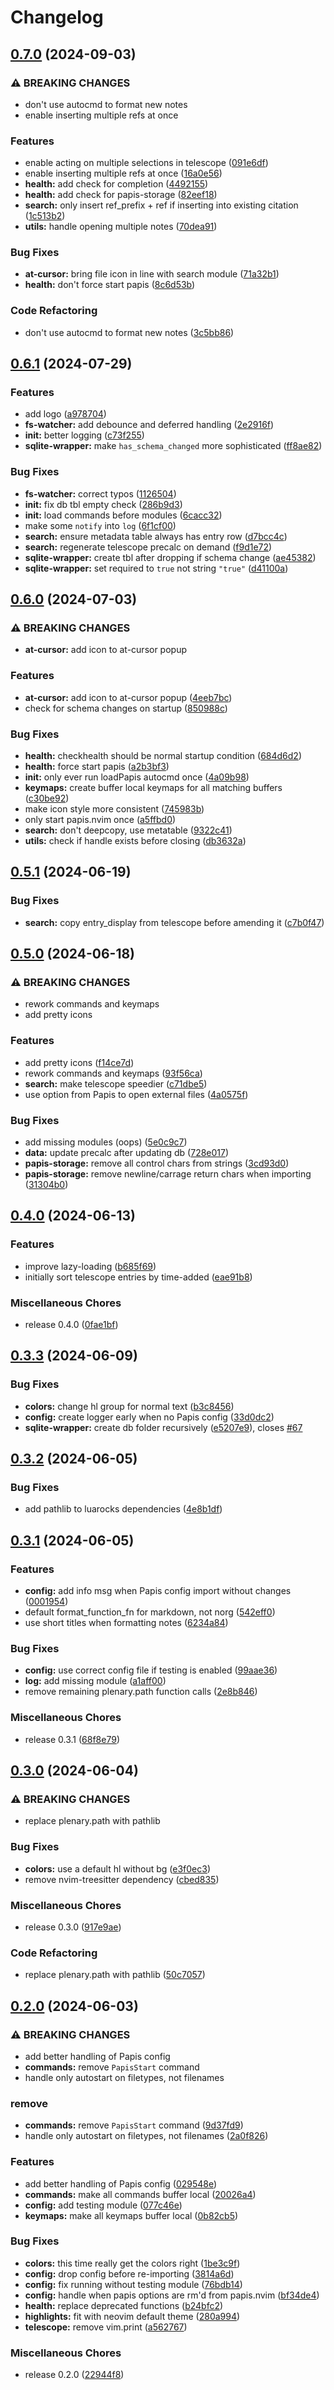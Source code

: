 # Changelog

## [0.7.0](https://github.com/jghauser/papis.nvim/compare/v0.6.1...v0.7.0) (2024-09-03)


### ⚠ BREAKING CHANGES

* don't use autocmd to format new notes
* enable inserting multiple refs at once

### Features

* enable acting on multiple selections in telescope ([091e6df](https://github.com/jghauser/papis.nvim/commit/091e6df0ae29bf8749df0e004b93665f86a23311))
* enable inserting multiple refs at once ([16a0e56](https://github.com/jghauser/papis.nvim/commit/16a0e565c7a5d5515b794f1e9ef698e00a999a2d))
* **health:** add check for completion ([4492155](https://github.com/jghauser/papis.nvim/commit/44921556aaa5aa774342ce14713e83949c3b712f))
* **health:** add check for papis-storage ([82eef18](https://github.com/jghauser/papis.nvim/commit/82eef188f7babf4d64549b32d3ba93925e5c687f))
* **search:** only insert ref_prefix + ref if inserting into existing citation ([1c513b2](https://github.com/jghauser/papis.nvim/commit/1c513b2f3420e5fa46779bb83514a307a37edf3d))
* **utils:** handle opening multiple notes ([70dea91](https://github.com/jghauser/papis.nvim/commit/70dea91c3867069d0207d5d420bd42d9dddb7cc2))


### Bug Fixes

* **at-cursor:** bring file icon in line with search module ([71a32b1](https://github.com/jghauser/papis.nvim/commit/71a32b1aae54931781d7a5c7f981d30d8f34cda1))
* **health:** don't force start papis ([8c6d53b](https://github.com/jghauser/papis.nvim/commit/8c6d53ba2ddb64d200a1b382a13fbc29e68ce309))


### Code Refactoring

* don't use autocmd to format new notes ([3c5bb86](https://github.com/jghauser/papis.nvim/commit/3c5bb8621d666e0813f2900fb46cc85631b8713e))

## [0.6.1](https://github.com/jghauser/papis.nvim/compare/v0.6.0...v0.6.1) (2024-07-29)


### Features

* add logo ([a978704](https://github.com/jghauser/papis.nvim/commit/a978704abea8bb2aa8e272796f28f9e9a723ac9e))
* **fs-watcher:** add debounce and deferred handling ([2e2916f](https://github.com/jghauser/papis.nvim/commit/2e2916f066188391f03b5db4cf2e9aea882e9269))
* **init:** better logging ([c73f255](https://github.com/jghauser/papis.nvim/commit/c73f2559601d12f04d2421b610e7512b4ffadab7))
* **sqlite-wrapper:** make `has_schema_changed` more sophisticated ([ff8ae82](https://github.com/jghauser/papis.nvim/commit/ff8ae82c5a7a9a4b9200b59a91a7a2d952442490))


### Bug Fixes

* **fs-watcher:** correct typos ([1126504](https://github.com/jghauser/papis.nvim/commit/112650441a8a8caecea92c4278260957ebb999e3))
* **init:** fix db tbl empty check ([286b9d3](https://github.com/jghauser/papis.nvim/commit/286b9d35a94d469e5b04315cd2ed1a7f1fb56e92))
* **init:** load commands before modules ([6cacc32](https://github.com/jghauser/papis.nvim/commit/6cacc329aefec76cf7d42c6c1270df0770966ea8))
* make some `notify` into `log` ([6f1cf00](https://github.com/jghauser/papis.nvim/commit/6f1cf00385d9b6cb522238c6d16627694e2e9e4a))
* **search:** ensure metadata table always has entry row ([d7bcc4c](https://github.com/jghauser/papis.nvim/commit/d7bcc4cc3f729595f3e3778b2e7e42eca27c3b75))
* **search:** regenerate telescope precalc on demand ([f9d1e72](https://github.com/jghauser/papis.nvim/commit/f9d1e721355bdccd578bf09a7ddb16e5c2bb95f0))
* **sqlite-wrapper:** create tbl after dropping if schema change ([ae45382](https://github.com/jghauser/papis.nvim/commit/ae45382fafb6fad626dae153d9e0bcd6cbdf27ec))
* **sqlite-wrapper:** set required to `true` not string `"true"` ([d41100a](https://github.com/jghauser/papis.nvim/commit/d41100a1c3491ec0a396fa7c90d0649f3a7fde20))

## [0.6.0](https://github.com/jghauser/papis.nvim/compare/v0.5.1...v0.6.0) (2024-07-03)


### ⚠ BREAKING CHANGES

* **at-cursor:** add icon to at-cursor popup

### Features

* **at-cursor:** add icon to at-cursor popup ([4eeb7bc](https://github.com/jghauser/papis.nvim/commit/4eeb7bc4cbc603dd4cf6826297186fccbf763d37))
* check for schema changes on startup ([850988c](https://github.com/jghauser/papis.nvim/commit/850988cba3726147a27d2bc3820b6b0ddb1b9cce))


### Bug Fixes

* **health:** checkhealth should be normal startup condition ([684d6d2](https://github.com/jghauser/papis.nvim/commit/684d6d228bb5107ddb820070eef0f2c2296d9973))
* **health:** force start papis ([a2b3bf3](https://github.com/jghauser/papis.nvim/commit/a2b3bf32827da69a2932add285b174ee03822abf))
* **init:** only ever run loadPapis autocmd once ([4a09b98](https://github.com/jghauser/papis.nvim/commit/4a09b98bd705709917164cbcadada85f901b6768))
* **keymaps:** create buffer local keymaps for all matching buffers ([c30be92](https://github.com/jghauser/papis.nvim/commit/c30be924fb5a17188eec89d4f766349caf514495))
* make icon style more consistent ([745983b](https://github.com/jghauser/papis.nvim/commit/745983b8cd816f41f847a5bfaae826c3bff9af2c))
* only start papis.nvim once ([a5ffbd0](https://github.com/jghauser/papis.nvim/commit/a5ffbd0b9169bc597322fa55fc3b22bb74c73b7e))
* **search:** don't deepcopy, use metatable ([9322c41](https://github.com/jghauser/papis.nvim/commit/9322c41d1901fbd295bc0afa2588abee73b81528))
* **utils:** check if handle exists before closing ([db3632a](https://github.com/jghauser/papis.nvim/commit/db3632a038db9ad2ac4121c31f50d48a742b1dea))

## [0.5.1](https://github.com/jghauser/papis.nvim/compare/v0.5.0...v0.5.1) (2024-06-19)


### Bug Fixes

* **search:** copy entry_display from telescope before amending it ([c7b0f47](https://github.com/jghauser/papis.nvim/commit/c7b0f47445c86dbddfd8b81678be097bee99fbf1))

## [0.5.0](https://github.com/jghauser/papis.nvim/compare/v0.4.0...v0.5.0) (2024-06-18)


### ⚠ BREAKING CHANGES

* rework commands and keymaps
* add pretty icons

### Features

* add pretty icons ([f14ce7d](https://github.com/jghauser/papis.nvim/commit/f14ce7dcca7d05c25c837cb5d93a51bc6c1caacb))
* rework commands and keymaps ([93f56ca](https://github.com/jghauser/papis.nvim/commit/93f56caf854e093aac3d74eed4c51b88f75a432b))
* **search:** make telescope speedier ([c71dbe5](https://github.com/jghauser/papis.nvim/commit/c71dbe54e66595e9c88564ce709ab856ceba6cf6))
* use option from Papis to open external files ([4a0575f](https://github.com/jghauser/papis.nvim/commit/4a0575f3ea4697d4284839ec3a7682ad74164003))


### Bug Fixes

* add missing modules (oops) ([5e0c9c7](https://github.com/jghauser/papis.nvim/commit/5e0c9c7aec4f4f696661a715f898a46a0507a957))
* **data:** update precalc after updating db ([728e017](https://github.com/jghauser/papis.nvim/commit/728e0177759e4f21bdb782bc5342ff1d08d6ba62))
* **papis-storage:** remove all control chars from strings ([3cd93d0](https://github.com/jghauser/papis.nvim/commit/3cd93d02817bcc6b31c9c54d381cd55fe7cf5c74))
* **papis-storage:** remove newline/carrage return chars when importing ([31304b0](https://github.com/jghauser/papis.nvim/commit/31304b0e123cb059bfc803f5b3bc5b9f53142f8b))

## [0.4.0](https://github.com/jghauser/papis.nvim/compare/v0.3.3...v0.4.0) (2024-06-13)


### Features

* improve lazy-loading ([b685f69](https://github.com/jghauser/papis.nvim/commit/b685f696b25bd5c6d13a12d67f8a5ee53d9075e1))
* initially sort telescope entries by time-added ([eae91b8](https://github.com/jghauser/papis.nvim/commit/eae91b8864de336cc0bab044a227fcba6c12acf6))


### Miscellaneous Chores

* release 0.4.0 ([0fae1bf](https://github.com/jghauser/papis.nvim/commit/0fae1bf215193fb202eb3f107ed8aeef98033959))

## [0.3.3](https://github.com/jghauser/papis.nvim/compare/v0.3.2...v0.3.3) (2024-06-09)


### Bug Fixes

* **colors:** change hl group for normal text ([b3c8456](https://github.com/jghauser/papis.nvim/commit/b3c8456f796b1042f980d0a25f8a67978f908312))
* **config:** create logger early when no Papis config ([33d0dc2](https://github.com/jghauser/papis.nvim/commit/33d0dc21e713298cff88702414b29de335cdf253))
* **sqlite-wrapper:** create db folder recursively ([e5207e9](https://github.com/jghauser/papis.nvim/commit/e5207e9f17acf00b3582a603693b1b0218771d02)), closes [#67](https://github.com/jghauser/papis.nvim/issues/67)

## [0.3.2](https://github.com/jghauser/papis.nvim/compare/v0.3.1...v0.3.2) (2024-06-05)


### Bug Fixes

* add pathlib to luarocks dependencies ([4e8b1df](https://github.com/jghauser/papis.nvim/commit/4e8b1dfd3ad803257634f6a54062b4cb82d6963c))

## [0.3.1](https://github.com/jghauser/papis.nvim/compare/v0.3.0...v0.3.1) (2024-06-05)


### Features

* **config:** add info msg when Papis config import without changes ([0001954](https://github.com/jghauser/papis.nvim/commit/00019541930c2fa376daa8f11674fd29646b2b3b))
* default format_function_fn for markdown, not norg ([542eff0](https://github.com/jghauser/papis.nvim/commit/542eff04e021f400157422738138276f739e131e))
* use short titles when formatting notes ([6234a84](https://github.com/jghauser/papis.nvim/commit/6234a8489788d7f9a295c768e677a096380a15cb))


### Bug Fixes

* **config:** use correct config file if testing is enabled ([99aae36](https://github.com/jghauser/papis.nvim/commit/99aae368f277a57aa6a6b9ba28b29b3c0d18f0e6))
* **log:** add missing module ([a1aff00](https://github.com/jghauser/papis.nvim/commit/a1aff006e21fbd02b2e7e139354310383fdf5cd9))
* remove remaining plenary.path function calls ([2e8b846](https://github.com/jghauser/papis.nvim/commit/2e8b846e4ba180d1bc1c9893f931393c8f0ada32))


### Miscellaneous Chores

* release 0.3.1 ([68f8e79](https://github.com/jghauser/papis.nvim/commit/68f8e79c5b3fb3a294570e5e0c1c5f1ff1e18ee9))

## [0.3.0](https://github.com/jghauser/papis.nvim/compare/v0.2.0...v0.3.0) (2024-06-04)


### ⚠ BREAKING CHANGES

* replace plenary.path with pathlib

### Bug Fixes

* **colors:** use a default hl without bg ([e3f0ec3](https://github.com/jghauser/papis.nvim/commit/e3f0ec344b46760fac4e3a3d6e3141106749f76b))
* remove nvim-treesitter dependency ([cbed835](https://github.com/jghauser/papis.nvim/commit/cbed835b771d71a7b70383f3f17515cc8b3a82d1))


### Miscellaneous Chores

* release 0.3.0 ([917e9ae](https://github.com/jghauser/papis.nvim/commit/917e9aee8dd5d990020501ef41caacbaa186d0b8))


### Code Refactoring

* replace plenary.path with pathlib ([50c7057](https://github.com/jghauser/papis.nvim/commit/50c7057ad6365342621ef77cedfbd2135f173896))

## [0.2.0](https://github.com/jghauser/papis.nvim/compare/v0.1.0...v0.2.0) (2024-06-03)


### ⚠ BREAKING CHANGES

* add better handling of Papis config
* **commands:** remove `PapisStart` command
* handle only autostart on filetypes, not filenames

### remove

* **commands:** remove `PapisStart` command ([9d37fd9](https://github.com/jghauser/papis.nvim/commit/9d37fd9001bd56012ee1b7f671b151db0208678f))
* handle only autostart on filetypes, not filenames ([2a0f826](https://github.com/jghauser/papis.nvim/commit/2a0f82658e1144f1025fca74e50e94266d93dd62))


### Features

* add better handling of Papis config ([029548e](https://github.com/jghauser/papis.nvim/commit/029548e3a90da2990aa4e7ab66b902e877795925))
* **commands:** make all commands buffer local ([20026a4](https://github.com/jghauser/papis.nvim/commit/20026a4278ad9f784e5b0754b1ecf6a732af09ee))
* **config:** add testing module ([077c46e](https://github.com/jghauser/papis.nvim/commit/077c46ea1c73c059c6de572f36007a4d1050cb98))
* **keymaps:** make all keymaps buffer local ([0b82cb5](https://github.com/jghauser/papis.nvim/commit/0b82cb57441bef6331b3f44a672864de71348151))


### Bug Fixes

* **colors:** this time really get the colors right ([1be3c9f](https://github.com/jghauser/papis.nvim/commit/1be3c9fa2f9719caf448a59aac2cf7784568057e))
* **config:** drop config before re-importing ([3814a6d](https://github.com/jghauser/papis.nvim/commit/3814a6dbd3cc1d8b08e8248a90c5eb94d2b2eda3))
* **config:** fix running without testing module ([76bdb14](https://github.com/jghauser/papis.nvim/commit/76bdb14212c3b3b20b034b4775fe777569493ad5))
* **config:** handle when papis options are rm'd from papis.nvim ([bf34de4](https://github.com/jghauser/papis.nvim/commit/bf34de442495554efa573166c7f6686b3bf30c1e))
* **health:** replace deprecated functions ([b24bfc2](https://github.com/jghauser/papis.nvim/commit/b24bfc242e538f9f16b02a5f5e004d33d5326f18))
* **highlights:** fit with neovim default theme ([280a994](https://github.com/jghauser/papis.nvim/commit/280a9944960a4dc2ad1818c46822bcd0d03c852c))
* **telescope:** remove vim.print ([a562767](https://github.com/jghauser/papis.nvim/commit/a5627672bc981a99633cf6c3989538f7793e2842))


### Miscellaneous Chores

* release 0.2.0 ([22944f8](https://github.com/jghauser/papis.nvim/commit/22944f8713db2e99071b1c209fdabc6077b19a0d))

